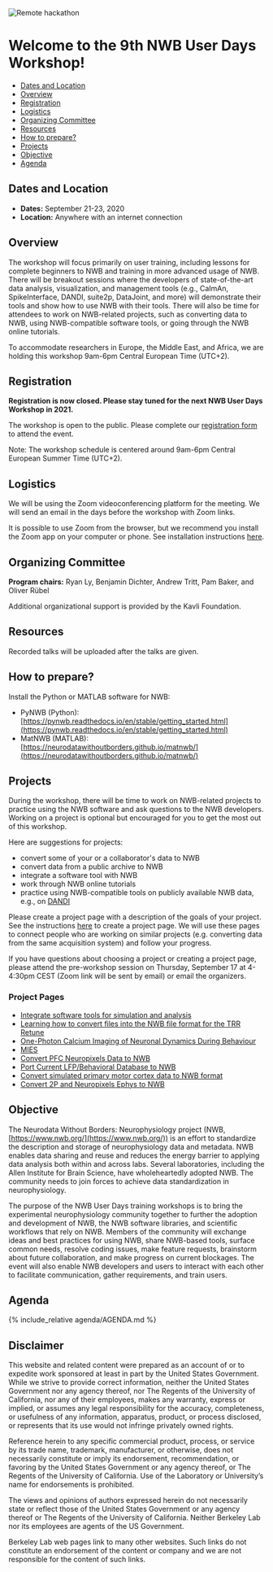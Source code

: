 
<img alt="Remote hackathon" src="../HCK08_2020_Remote/logo_brain_text_white_hor.png">

# Welcome to the 9th NWB User Days Workshop!

  * [Dates and Location](#dates-and-location)
  * [Overview](#overview)
  * [Registration](#registration)
  * [Logistics](#logistics)
  * [Organizing Committee](#organizing-committee)
  * [Resources](#resources)
  * [How to prepare?](#how-to-prepare)
  * [Projects](#projects)
  * [Objective](#objective)
  * [Agenda](#agenda)

<!--  * [Projects](#projects)
     * [Creating a New Project](projects/README.md)-->

## Dates and Location

- **Dates:** September 21-23, 2020
- **Location:** Anywhere with an internet connection

## Overview

The workshop will focus primarily on user training, including lessons for complete beginners to NWB and training in more advanced usage of NWB. There will be breakout sessions where the developers of state-of-the-art data analysis, visualization, and management tools (e.g., CaImAn, SpikeInterface, DANDI, suite2p, DataJoint, and more) will demonstrate their tools and show how to use NWB with their tools. There will also be time for attendees to work on NWB-related projects, such as converting data to NWB, using NWB-compatible software tools, or going through the NWB online tutorials.

To accommodate researchers in Europe, the Middle East, and Africa, we are holding this workshop 9am-6pm Central European Time (UTC+2).

## Registration

**Registration is now closed. Please stay tuned for the next NWB User Days Workshop in 2021.**

The workshop is open to the public. Please complete our [registration form](https://bit.ly/2PHbE34) to attend the event.

Note: The workshop schedule is centered around 9am-6pm Central European Summer Time (UTC+2).

## Logistics

We will be using the Zoom videoconferencing platform for the meeting. We will send an email in the days before the workshop with Zoom links.

It is possible to use Zoom from the browser, but we recommend you install the Zoom app on your computer or phone. See installation instructions [here](https://zoom.us/download).

## Organizing Committee

**Program chairs:** Ryan Ly, Benjamin Dichter, Andrew Tritt, Pam Baker, and Oliver Rübel

Additional organizational support is provided by the Kavli Foundation.

## Resources

Recorded talks will be uploaded after the talks are given.

## How to prepare?

Install the Python or MATLAB software for NWB:
  * PyNWB (Python): [https://pynwb.readthedocs.io/en/stable/getting_started.html](https://pynwb.readthedocs.io/en/stable/getting_started.html)
  * MatNWB (MATLAB): [https://neurodatawithoutborders.github.io/matnwb/](https://neurodatawithoutborders.github.io/matnwb/)

## Projects

During the workshop, there will be time to work on NWB-related projects to practice using the NWB software and ask
questions to the NWB developers. Working on a project is optional but encouraged for you to get the most out of this
workshop.

Here are suggestions for projects:
  * convert some of your or a collaborator's data to NWB
  * convert data from a public archive to NWB
  * integrate a software tool with NWB
  * work through NWB online tutorials
  * practice using NWB-compatible tools on publicly available NWB data, e.g., on [DANDI](https://dandiarchive.org/)

Please create a project page with a description of the goals of your project. See the instructions [here](projects/README.md) to create a project page. We will use these pages to connect people who are working on similar projects (e.g. converting data from the same acquisition system) and follow your progress.

If you have questions about choosing a project or creating a project page, please attend the pre-workshop session on
Thursday, September 17 at 4-4:30pm CEST (Zoom link will be sent by email) or email the organizers.

### Project Pages

* [Integrate software tools for simulation and analysis](projects/ConversionAndSoftwareTools/README.md)
* [Learning how to convert files into the NWB file format for the TRR Retune](projects/Conversion_for_CRC_Retune/README.md)
* [One-Photon Calcium Imaging of Neuronal Dynamics During Behaviour](projects/M3Platform/README.md)
* [MIES](projects/MIES/README.md)
* [Convert PFC Neuropixels Data to NWB](projects/PFCNeuropixels2NWB/README.md)
* [Port Current LFP/Behavioral Database to NWB](projects/lfp_data_port/README.md)
* [Convert simulated primary motor cortex data to NWB format](projects/m1-cort-column-data-to-nwb/README.md)
* [Convert 2P and Neuropixels Ephys to NWB](projects/convert_2P_and_Neuropixels_ephys_to_NWB/README.md)

## Objective

The Neurodata Without Borders: Neurophysiology project (NWB, [https://www.nwb.org/](https://www.nwb.org/)) is an effort to standardize the description and storage of neurophysiology data and metadata. NWB enables data sharing and reuse and reduces the energy barrier to applying data analysis both within and across labs. Several laboratories, including the Allen Institute for Brain Science, have wholeheartedly adopted NWB. The community needs to join forces to achieve data standardization in neurophysiology.

The purpose of the NWB User Days training workshops is to bring the experimental neurophysiology community together to further the adoption and development of NWB, the NWB software libraries, and scientific workflows that rely on NWB. Members of the community will exchange ideas and best practices for using NWB, share NWB-based tools, surface common needs, resolve coding issues, make feature requests, brainstorm about future collaboration, and make progress on current blockages. The event will also enable NWB developers and users to interact with each other to facilitate communication, gather requirements, and train users.

## Agenda

{% include_relative agenda/AGENDA.md %}

## Disclaimer

This website and related content were prepared as an account of or to expedite work sponsored at least in part by the United States Government. While we strive to provide correct information, neither the United States Government nor any agency thereof, nor The Regents of the University of California, nor any of their employees, makes any warranty, express or implied, or assumes any legal responsibility for the accuracy, completeness, or usefulness of any information, apparatus, product, or process disclosed, or represents that its use would not infringe privately owned rights.

Reference herein to any specific commercial product, process, or service by its trade name, trademark, manufacturer, or otherwise, does not necessarily constitute or imply its endorsement, recommendation, or favoring by the United States Government or any agency thereof, or The Regents of the University of California.  Use of the Laboratory or University’s name for endorsements is prohibited.

The views and opinions of authors expressed herein do not necessarily state or reflect those of the United States Government or any agency thereof or The Regents of the University of California.  Neither Berkeley Lab nor its employees are agents of the US Government.

Berkeley Lab web pages link to many other websites.  Such links do not constitute an endorsement of the content or company and we are not responsible for the content of such links.
